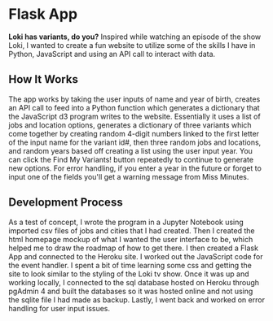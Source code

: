 # Flask App
**Loki has variants, do you?**
Inspired while watching an episode of the show Loki, I wanted to create a fun website to utilize some of the skills I have in Python, JavaScript and using an API call to interact with data. 

## How It Works
The app works by taking the user inputs of name and year of birth, creates an API call to feed into a Python function which generates a dictionary that the JavaScript d3 program writes to the website. Essentially it uses a list of jobs and location options, generates a dictionary of three variants which come together by creating random 4-digit numbers linked to the first letter of the input name for the variant id#, then three random jobs and locations, and random years based off creating a list using the user input year. You can click the Find My Variants! button repeatedly to continue to generate new options. For error handling, if you enter a year in the future or forget to input one of the fields you'll get a warning message from Miss Minutes.

## Development Process
As a test of concept, I wrote the program in a Jupyter Notebook using imported csv files of jobs and cities that I had created. Then I created the html homepage mockup of what I wanted the user interface to be, which helped me to draw the roadmap of how to get there. I then created a Flask App and connected to the Heroku site. I worked out the JavaScript code for the event handler. I spent a bit of time learning some css and getting the site to look similar to the styling of the Loki tv show. Once it was up and working locally, I connected to the sql database hosted on Heroku through pgAdmin 4 and built the databases so it was hosted online and not using the sqlite file I had made as backup. Lastly, I went back and worked on error handling for user input issues. 


